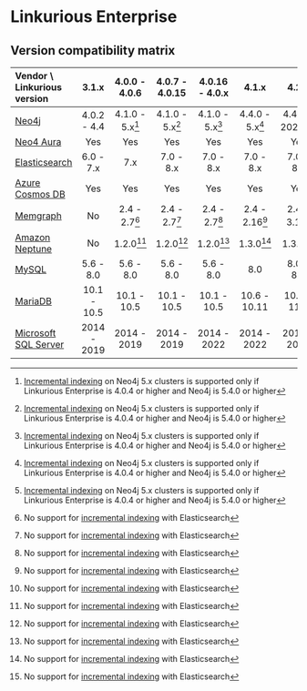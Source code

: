 # Linkurious Enterprise

## Version compatibility matrix

| Vendor \ Linkurious version|     3.1.x     |  4.0.0 - 4.0.6  | 4.0.7 - 4.0.15  | 4.0.16 - 4.0.x  |      4.1.x      |        4.2.x       |
|:---------------------------|:-------------:|:---------------:|:---------------:|:---------------:|:---------------:|:------------------:|
| [Neo4j][a]                 |  4.0.2 - 4.4  | 4.1.0 - 5.x[^1] | 4.1.0 - 5.x[^1] | 4.1.0 - 5.x[^1] | 4.4.0 - 5.x[^1] | 4.4.0 - 2025.x[^1] |
| [Neo4 Aura][b]             |      Yes      |      Yes        |       Yes       |       Yes       |       Yes       |         Yes        |
| [Elasticsearch][c]         | 6.0 - 7.x     |      7.x        |    7.0 - 8.x    |    7.0 - 8.x    |    7.0 - 8.x    |      7.0 - 8.x     |
| [Azure Cosmos DB][d]       |      Yes      |      Yes        |      Yes        |       Yes       |       Yes       |         Yes        |
| [Memgraph][e]              |      No       | 2.4 - 2.7[^2]   | 2.4 - 2.7[^2]   |  2.4 - 2.7[^2]  | 2.4 - 2.16[^2]  |    2.4 - 3.1[^2]   |
| [Amazon Neptune][f]        |      No       |   1.2.0[^2]     |   1.2.0[^2]     |    1.2.0[^2]    |    1.3.0[^2]    |      1.3.0[^2]     |
| [MySQL][g]                 |   5.6 - 8.0   |   5.6 - 8.0     |   5.6 - 8.0     |    5.6 - 8.0    |       8.0       |      8.0 - 8.4     |
| [MariaDB][h]               |  10.1 - 10.5  |  10.1 - 10.5    |  10.1 - 10.5    |   10.1 - 10.5   |  10.6 - 10.11   |     10.6 - 11.4    |
| [Microsoft SQL Server][i]  |  2014 - 2019  |  2014 - 2019    |  2014 - 2019    |   2014 - 2022   |   2014 - 2022   |     2014 - 2022    |

[a]: https://neo4j.com/
[b]: https://neo4j.com/aura/
[c]: https://www.elastic.co/enterprise-search
[d]: https://azure.microsoft.com/en-us/products/cosmos-db
[e]: https://memgraph.com/
[f]: https://aws.amazon.com/neptune/
[g]: https://www.mysql.com/
[h]: https://mariadb.org/
[i]: https://www.microsoft.com/en-us/sql-server/

[^1]: [Incremental indexing](https://doc.linkurious.com/admin-manual/4.0/incremental-indexing/) on Neo4j 5.x clusters is supported only if Linkurious Enterprise is 4.0.4 or higher and Neo4j is 5.4.0 or higher
[^2]: No support for [incremental indexing](https://doc.linkurious.com/admin-manual/4.0/incremental-indexing/) with Elasticsearch

